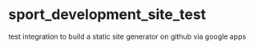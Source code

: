 # sport_development_site_test
test integration to build a static site generator on github via google apps

